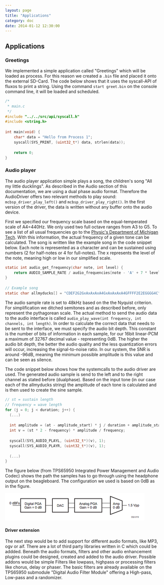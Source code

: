 ```yaml
---
layout: page
title: "Applications"
category: doc
date: 2014-01-12 12:30:00
---
```


## Applications

### Greetings
We implemented a simple application called "Greetings" which will be loaded as process. For this reason we created a `.bin` file and placed it onto the external SD-Card. The code below shows that it uses the syscall-API of fluxos to print a string.  Using the command `start greet.bin` on the console command line, it will be loaded and scheduled.

```c
/*
 * main.c
 */
#include "../../src/api/syscall.h"
#include <string.h>

int main(void) {
	char* data = "Hello from Process 1";
	syscall(SYS_PRINT, (uint32_t*) data, strlen(data));
	
	return 0;
}
```

### Audio player
The audio player application simple plays a song, the children's song "All my little ducklings". As described in the Audio section of this documentation, we are using a dual phase audio format. Therefore the AudioDriver offers two relevant methods to play sound: `mcbsp_driver_play_left()` and `mcbsp_driver_play_right()`. In the first version of the driver, the data is written without any buffer onto the audio device.

First we specified our frequency scale based on the equal-temperated scale of A4=440Hz. We only used two full octave ranges from A3 to G5. To see a list of all usual frequencies go to the [Physic's Department of Michigan Tech](http://www.phy.mtu.edu/~suits/notefreqs.html). With this information, the actual frequency of a given tone can be calculated. The song is written like the example song in the code snippet below. Each note is represented as a character and can be sustained using numbers (2 for half-notes or 4 for full-notes). The x represents the level of the note, meaning high or low in our simplified scale.

```c
static int audio_get_frequency(char note, int level) {
	return AUDIO_SAMPLE_RATE / audio_frequencies[note - 'A' + 7 * level];
}

// Example song
static char allmyducks[] = "CDEF2G2GxAxAxAxA4GxAxAxAxA4GFFFF2E2EGGGG4C";
```

The audio sample rate is set to 48kHz based on the the Nyquist criterion. For simplification we ditched semitones and as described before, only represent the pythagorean scale. The actual method to send the audio data to the audio interface is called `audio_play_wave(int frequency, int channels, int length)`. In order to calculate the correct data that needs to be sent to the interface, we must specify the audio bit depth. This constant is the number of bits of information in each sample, for our 16bit linear-PCM a maximum of 32767 decimal value - representing 0dB. The higher the audio bit depth, the better the audio quality and the less quantization errors will occur, increasing the signal-to-noise ratio. In our system, the SNR is around -96dB, meaning the minimum possible amplitude is this value and can be seen as silence.

The code snippet below shows how the systemcalls to the audio driver are used. The generated audio sample is send to the left and to the right channel as stated before (dualphase). Based on the input tone (in our case each of the allmyducks string) the amplitude of each tone is calculated and is then used to create the sine sample.

```c
// st = sustain length
// frequency = wave length
for (j = 0; j < duration; j++) {
  (...)

  int amplitude = (at - amplitude_start) * j / duration + amplitude_start;
  int v = (st * 2 - frequency) * amplitude / frequency;

  syscall(SYS_AUDIO_PLAYL, (uint32_t*)(v), 1);
  syscall(SYS_AUDIO_PLAYR, (uint32_t*)(v), 1);

  (...)
}
```

The figure below (from TPS65950 Integrated Power Management and Audio Codec) shows the path the samples has to go through using the headphone output on the beagleboard. The configuration we used is based on 0dB as in the figure.

![audipath](../images/audiopath.png)

#### Driver extension
The next step would be to add support for different audio formats, like MP3, ogv or aif. There are a lot of third party libraries written in C which could be addded.
Beneath the audio formats, filters and other audio enhancement plugins could be designed, created and added to the audio driver. Possible addons would be simple Filters like lowpass, highpass or processing filters like chorus, delay or phaser. The basic filters are already available on the TPS65950 submodule "Digital Audio Filter Module" offering a High-pass, Low-pass and a randomizer.
